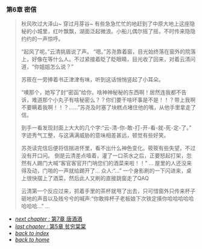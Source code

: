 ### 第6章 密信

>秋风吹过大泽山~ 穿过月芽谷~ 有些急急忙忙的地赶到了中原大地上这座隐秘的小城里，红叶飘飘，湖面泛起微浪。小船儿偶尔摇了摇，不时传来隐隐约约的一声惊呼。
>
>“起风了呢。”云清挑眉说了声。
“嗯。”苏尧靠着窗，目光始终落在窗外的院落上，好像在等什么人。不过紧接着眨了眨眼睛，目光收了回来，对着云清问道，“你姐姐怎么说？”
>
>苏筱在一旁捧着书正津津有味，听到这话悄悄竖起了小耳朵。
>
>“噢那个，她写了封“密函”给你，啥神神秘秘的东西啊！居然连我都不告诉，难道那个小丸子有啥秘密么？？你们要干啥坏事是不是！！？带上我啊不要瞒着我啊！！？......”苏尧及时塞了块糕点堵住他的嘴，从他手里拿走了信。
>
>到手一看发现封面上大大的几个字:“云-清-你-敢-打-开-看-就-死-定-了。”
字迹秀气工整，与这满满威胁的意味相差甚远，顿觉有些好笑。
>
>苏尧读完信后便将信揣进怀里，看不出什么神色变化。筱筱有些失望，不过没有开口问。
倒是云清差点噎着，灌了一口茶水之后，正要怒起打架，忽然有人踢门大喊“客官客官开门呐您们的酒菜来啦！！”
...
屋里的人还没来得及动，门啪的一声就给踢开了...
众人:“...”
一个身影刷的一下闪进来，桌上很快摆上了酒菜，然后此人又刷的直接跳窗走了QAQ
>
>云清第一个反应过来，抓着手里的茶杯就甩了出去，只可惜窗外只传来杯子砸地的声音以及贱兮兮的喊声:“你敢摔杯子老板娘下次铁定揍你哈哈哈哈哈哈哈哈...”
...

- [*next chapter :* 第7章 唐酒酒](https://fiiish-yu.github.io/redleaf/chapter7)
- [*last chapter :* 第5章 贫穷棠棠](https://fiiish-yu.github.io/redleaf/chapter5)
- [*back to index*](https://fiiish-yu.github.io/redleaf/index)
- [*back to home*](https://fiiish-yu.github.io/)